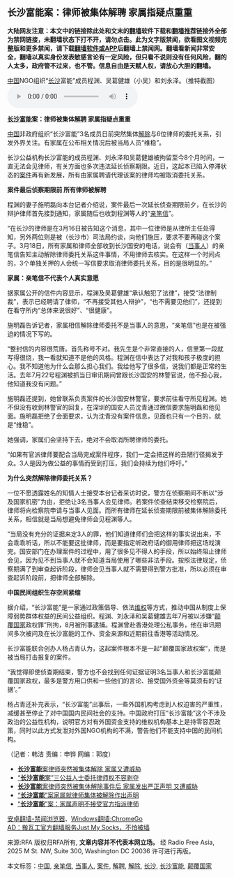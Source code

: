  <h2>长沙富能案：律师被集体解聘 家属指疑点重重</h2> <div class="notice"><b>大陆网友注意：本文中的链接除此处和文末的<a href="https://github.com/bannedbook/fanqiang" >翻墙</a>软件下载和<a href="https://github.com/killgcd/justmysocks/blob/master/README.md">翻墙推荐</a>链接外全部为禁网链接，未翻墙状态下打不开，请勿点击。此为文字版禁闻，欲看图文视频完整版和更多禁闻，请下载<a href="https://github.com/bannedbook/fanqiang">翻墙软件或APP</a>后翻墙上禁闻网。翻墙看新闻非常安全，翻墙以真实身份发表敏感言论有一定风险，但只看不说则没有任何风险，翻的人太多，政府管不过来，也不管。信息自由是天赋人权，请放心大胆的翻墙。</b></div>  <div class="entry"> <p><span><a href="https://www.bannedbook.org/bnews/tag/%E4%B8%AD%E5%9B%BD/" class="st_tag internal_tag" rel="tag" title="标签 中国 下的日志">中国</a>NGO组织“<a href="https://www.bannedbook.org/bnews/tag/%e9%95%bf%e6%b2%99/" class="st_tag internal_tag" rel="tag" title="标签 长沙 下的日志">长沙</a>富能”成员程渊、吴葛健雄（小吴）和刘永泽。（推特截图）</span><audio controls="controls" class="story_audio" type="audio/mpeg" preload="metadata" src="https://www.rfa.org/mandarin/yataibaodao/renquanfazhi/hj-03202020201910.html/m0320-hj.mp3"></audio></p> <p><b><a href="https://www.bannedbook.org/bnews/tag/%E9%95%BF%E6%B2%99%E5%AF%8C%E8%83%BD/" class="st_tag internal_tag" rel="tag" title="标签 长沙富能 下的日志">长沙富能</a>案：律师被集体<a href="https://www.bannedbook.org/bnews/tag/%E8%A7%A3%E8%81%98/" class="st_tag internal_tag" rel="tag" title="标签 解聘 下的日志">解聘</a> 家属指疑点重重</b></p> <p><span class='wp_keywordlink_affiliate'><a href="https://www.bannedbook.org/" title="中国" target="_blank">中国</a></span>非政府组织“长沙富能”3名成员日前突然集体<a href="https://www.bannedbook.org/bnews/tag/%E8%A7%A3%E9%99%A4/" class="st_tag internal_tag" rel="tag" title="标签 解除 下的日志">解除</a>与6位律师的委托关系，引发外界关注。有家属在公布相关情况后被当局人员“维稳”。</p> <p>长沙公益机构长沙富能的成员程渊、刘永泽和吴葛健雄被拘留至今8个月时间，一直无法会见律师，有关方面也多次违法延长侦察期限。近日，这起本已陷入停滞状态的<a href="https://www.bannedbook.org/bnews/tag/%E6%A1%88%E4%BB%B6/" class="st_tag internal_tag" rel="tag" title="标签 案件 下的日志">案件</a>再有新发展，所有由家属聘请代理该案的律师均被取消委托关系。</p> <p><b>案件最后侦察期限前 所有律师被解聘</b></p> <p>程渊的妻子施明磊向本台记者介绍说，案件最后一次延长侦查期限前夕，在长沙的辩护律师首先接到通知，家属随后也收到程渊等人的“<a href="https://www.bannedbook.org/bnews/tag/%E4%BA%B2%E7%AC%94%E4%BF%A1/" class="st_tag internal_tag" rel="tag" title="标签 亲笔信 下的日志">亲笔信</a>”。</p>  <p>“在长沙的律师是在3月16日被告知这个消息，其中一位律师是从律所主任处得知，另外两位则是被（长沙市）司法局约谈，向他们施压，要求不要再碰这个案子。3月18日，所有家属和律师全部收到长沙国安的电话，说会有（<a href="https://www.bannedbook.org/bnews/tag/%E5%BD%93%E4%BA%8B%E4%BA%BA/" class="st_tag internal_tag" rel="tag" title="标签 当事人 下的日志">当事人</a>）的亲笔信告知主动解除律师委托关系这件事情，不用律师去核实。在这样一个时间点的，3个单独关押的人会统一写信要求取消律师委托关系，目的是很明显的。”</p> <p><b>家属：亲笔信不代表个人真实意愿</b></p> <p>据家属公开的信件内容显示，程渊及吴葛健雄“承认触犯了法律”，接受“法律制裁”，表示已经聘请了律师，“不再接受其他人辩护”，“也不需要见他们”，还提到在看守所内“总体来说很好”、“很健康”。</p> <p>施明磊告诉记者，家属相信解除律师委托不是当事人的意思，“亲笔信”也是在被强迫的情况下写的。</p> <p>“整封信的内容很荒唐。首先称号不对。我先生是个非常直接的人，信里第一段就写得很绕，我一看就知道不是他的风格。程渊在信中表达了对我和孩子极度的担心。我不知道他为什么会那么担心我们。我给他写了很多信，说我们都是正常的生活。去年7月22号程渊被抓当日审讯期间曾跟长沙国安的林警官说，他不担心我，他知道我没有问题。”</p> <p>施明磊还提到，她曾联系负责案件的长沙国安林警官，要求前往看守所见程渊。她不但没有收到林警官的回复，在深圳的国安人员沈青通过微信要求施明磊和他见面。施明磊拒绝了会面要求，认为沈青没有案件信息，见面也只有一个目的，就是“维稳”。</p>  <p>她强调，家属们会坚持下去，绝对不会取消所聘律师的委托。</p> <p>“如果有官派律师要配合当局完成案件程序，我们一定会把这样的丑陋行径揭发于众。3人是因为做公益的事情而受到打压，我们会持续为他们呼吁。”</p> <p><b>为什么突然解除律师委托关系？</b></p> <p>一位不愿透露姓名的知情人士接受本台记者采访时说，警方在侦察期间不断以“涉及国家机密”为由，拒绝让3名当事人会见律师。若案件侦查结束移交检察院后，律师将向检察院申请与当事人见面。而所有律师在延长侦查期限前被集体解除委托关系，相信就是当局想避免律师会见程渊等人。</p> <p>“当局没有充分的证据来定3人的罪，他们知道律师们会把这样的事实说出来，不会乖乖听话，所以不能要这批律师，而是要指定听政府话的御用律师把这场戏演完。国安部门在办理案件的过程中，用了很多见不得人的手段，所以始终阻止律师会见，因为见不到当事人就不会知道当局使用了哪些非法手段。按照法律规定，侦察期满了到审查起诉阶段，律师会见当事人就不需要得到警方批准，所以必须在审查起诉阶段前，把律师全部解除。</p> <p><b>中国民间组织生存空间紧缩</b></p>  <p>据介绍，“长沙富能”是一家通过政策倡导、依法<span class='wp_keywordlink_affiliate'><a href="https://www.bannedbook.org/bnews/weiquan/" title="维权" target="_blank">维权</a></span>等方式，推动中国从制度上保障弱势群体权益的民间公益组织。程渊、刘永泽和吴葛健雄去年7月被以涉嫌“<a href="https://www.bannedbook.org/bnews/tag/%E9%A2%A0%E8%A6%86%E5%9B%BD%E5%AE%B6/" class="st_tag internal_tag" rel="tag" title="标签 颠覆国家 下的日志">颠覆国家</a>政权罪”刑拘，8月被刑事逮捕。程渊曾赴香港处理公私事务，他在审讯期间多次被问及在长沙富能的工作、资金来源和近期前往香港等活动情况。</p> <p>长沙富能联合创办人杨占青认为，这起案件根本不是一起“颠覆国家政权案”，而是被当局打击报复的案件。</p> <p>“我觉得即使侦查期结束，警方也不会找到任何证据证明3名当事人和长沙富能颠覆国家政权，最多是警方用口供和一些他们的言论、接受国外资金等莫须有的‘证据’。”</p> <p>杨占青还补充表示，“长沙富能”出事后，一些外国机构考虑到人权迫害的严重性，减缓甚至停止了对中国国内民间社会的支持。中国政府打压“长沙富能”这个不涉及政治的公益性机构，说明官方对有外国资金支持的维权机构基本上是持零容忍政策，同时以此方式发泄对外国NGO机构的不满，警告他们不能支持中国的民间机构。</p> <p>（记者：韩洁 责编：申铧 网编：郭度）</p> <p></p>  <ul class='op-related-articles' title='相关阅读'> <li><a href='https://www.bannedbook.org/bnews/headline/20200320/1297321.html' target='_blank'><b>长沙富能</b>案律师突然被集体解除 家属又遭威胁</a></li> <li><a href='https://www.bannedbook.org/bnews/renquan/20200320/1297017.html' target='_blank'>“<b>长沙富能</b>案”三公益人士委托律师权不容剥夺</a></li> <li><a href='https://www.bannedbook.org/bnews/weiquan/20200319/1296700.html' target='_blank'><b>长沙富能</b>案律师突然被集体解除事件后 家属发出严正声明 又遭威胁</a></li> <li><a href='https://www.bannedbook.org/bnews/renquan/20200319/1296517.html' target='_blank'>“<b>长沙富能</b>”案家属就律师集体被解除作出声明</a></li> <li><a href='https://www.bannedbook.org/bnews/ssgc/20200319/1296150.html' target='_blank'>“<b>长沙富能</b>”案：家属声明不接受官方指派律师</a></li> </ul> <div class="texttj"> <a href="https://github.com/bannedbook/fanqiang/wiki/%E5%AE%89%E5%8D%93%E7%BF%BB%E5%A2%99-%E7%A6%81%E9%97%BB%E6%B5%8F%E8%A7%88%E5%99%A8" target="_blank">安卓翻墙-禁闻浏览器</a>、<a href="https://github.com/bannedbook/fanqiang/wiki/Chrome%E4%B8%80%E9%94%AE%E7%BF%BB%E5%A2%99%E5%8C%85" target="_blank">Windows翻墙:ChromeGo</a><br/> <a href="https://github.com/killgcd/justmysocks/blob/master/README.md" target="_blank">AD：搬瓦工官方翻墙服务Just My Socks，不怕被墙</a> </div><p>来源:RFA  版权归RFA所有, <strong>文章内容并不代表本网立场。</strong>  经 Radio Free Asia, 2025 M St. NW, Suite 300, Washington DC 20036 许可进行再版。</p><a name='sharetosocial'></a>           </div><!--END ENTRY--> <div class="postfooter"> <div>本文标签：<a href="https://www.bannedbook.org/bnews/tag/%E4%B8%AD%E5%9B%BD/" rel="tag">中国</a>, <a href="https://www.bannedbook.org/bnews/tag/%E4%BA%B2%E7%AC%94%E4%BF%A1/" rel="tag">亲笔信</a>, <a href="https://www.bannedbook.org/bnews/tag/%E5%BD%93%E4%BA%8B%E4%BA%BA/" rel="tag">当事人</a>, <a href="https://www.bannedbook.org/bnews/tag/%E6%A1%88%E4%BB%B6/" rel="tag">案件</a>, <a href="https://www.bannedbook.org/bnews/tag/%E8%A7%A3%E8%81%98/" rel="tag">解聘</a>, <a href="https://www.bannedbook.org/bnews/tag/%E8%A7%A3%E9%99%A4/" rel="tag">解除</a>, <a href="https://www.bannedbook.org/bnews/tag/%e9%95%bf%e6%b2%99/" rel="tag">长沙</a>, <a href="https://www.bannedbook.org/bnews/tag/%E9%95%BF%E6%B2%99%E5%AF%8C%E8%83%BD/" rel="tag">长沙富能</a>, <a href="https://www.bannedbook.org/bnews/tag/%E9%A2%A0%E8%A6%86%E5%9B%BD%E5%AE%B6/" rel="tag">颠覆国家</a></div>  </div><!--END POSTFOOTER--> 